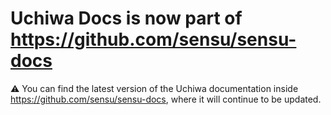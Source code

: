 # Uchiwa Docs is now part of https://github.com/sensu/sensu-docs

:warning: You can find the latest version of the Uchiwa documentation inside https://github.com/sensu/sensu-docs, where it will continue to be updated.
